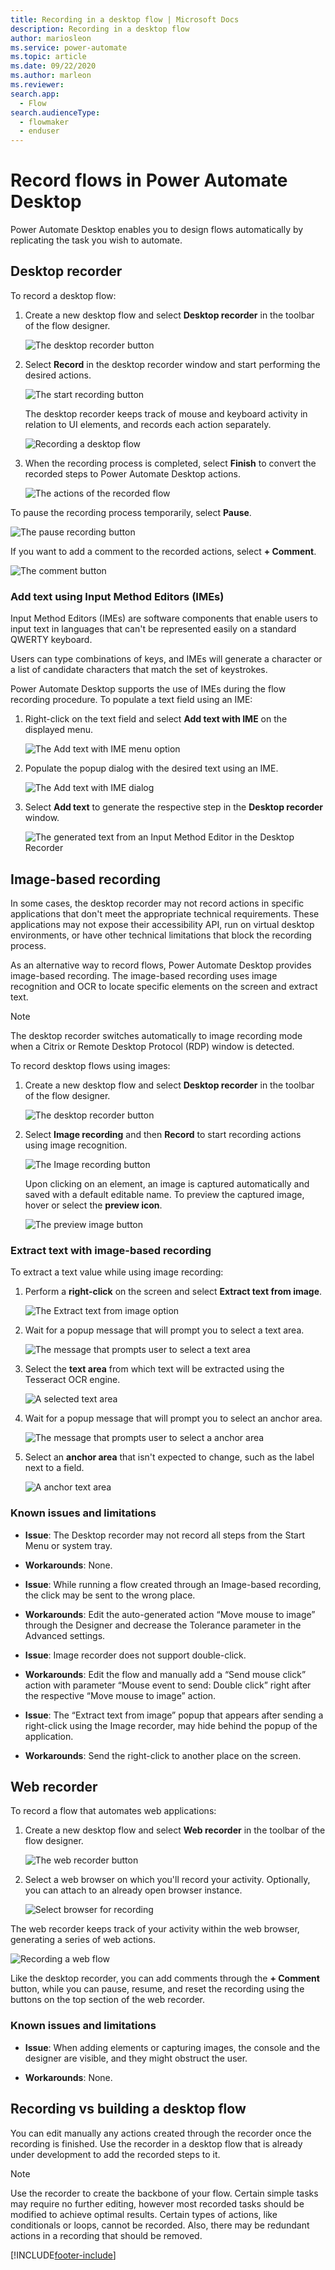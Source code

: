 ```yaml
---
title: Recording in a desktop flow | Microsoft Docs
description: Recording in a desktop flow
author: mariosleon
ms.service: power-automate
ms.topic: article
ms.date: 09/22/2020
ms.author: marleon
ms.reviewer: 
search.app: 
  - Flow
search.audienceType: 
  - flowmaker
  - enduser
---
```

# Record flows in Power Automate Desktop

Power Automate Desktop enables you to design flows automatically by replicating the task you wish to automate. 

## Desktop recorder

To record a desktop flow:

1. Create a new desktop flow and select **Desktop recorder** in the toolbar of the flow designer.

    ![The desktop recorder button](./media/recording-flow/desktop-recorder-button.png)

1. Select **Record** in the desktop recorder window and start performing the desired actions.

    ![The start recording button](./media/recording-flow/start-recording-button.png)

    The desktop recorder keeps track of mouse and keyboard activity in relation to UI elements, and records each action separately.

    ![Recording a desktop flow](./media/recording-flow/recording-flow.png)

1. When the recording process is completed, select **Finish** to convert the recorded steps to Power Automate Desktop actions.

    ![The actions of the recorded flow](./media/recording-flow/recorded-flow.png)

To pause the recording process temporarily, select **Pause**.
 
![The pause recording button](./media/recording-flow/pause-recording-button.png)
 
 If you want to add a comment to the recorded actions, select **+ Comment**.

![The comment button](./media/recording-flow/comment-button.png)

### Add text using Input Method Editors (IMEs)

Input Method Editors (IMEs) are software components that enable users to input text in languages that can't be represented easily on a standard QWERTY keyboard. 

Users can type combinations of keys, and IMEs will generate a character or a list of candidate characters that match the set of keystrokes.

Power Automate Desktop supports the use of IMEs during the flow recording procedure. To populate a text field using an IME:

1. Right-click on the text field and select **Add text with IME** on the displayed menu.

    ![The Add text with IME menu option](./media/recording-flow/add-text-with-ime-option.png)

1. Populate the popup dialog with the desired text using an IME.

    ![The Add text with IME dialog](./media/recording-flow/add-text-with-ime-dialog.png)

1. Select **Add text** to generate the respective step in the **Desktop recorder** window.

    ![The generated text from an Input Method Editor in the Desktop Recorder](./media/recording-flow/ime-text-desktop-recorder.png)

## Image-based recording

In some cases, the desktop recorder may not record actions in specific applications that don't meet the appropriate technical requirements. These applications may not expose their accessibility API, run on virtual desktop environments, or have other technical limitations that block the recording process.

As an alternative way to record flows, Power Automate Desktop provides image-based recording. The image-based recording uses image recognition and OCR to locate specific elements on the screen and extract text.


> [!NOTE]
> The desktop recorder switches automatically to image recording mode when a Citrix or Remote Desktop Protocol (RDP) window is detected.

To record desktop flows using images:

1. Create a new desktop flow and select **Desktop recorder** in the toolbar of the flow designer.

    ![The desktop recorder button](./media/recording-flow/desktop-recorder-button.png)

1. Select **Image recording** and then **Record** to start recording actions using image recognition.

    ![The Image recording button](./media/recording-flow/image-recording-button.png)

     Upon clicking on an element, an image is captured automatically and saved with a default editable name. To preview the captured image, hover or select the **preview icon**. 

    ![The preview image button](./media/recording-flow/preview-image-button.png)

### Extract text with image-based recording

To extract a text value while using image recording:

1. Perform a **right-click** on the screen and select **Extract text from image**.

    ![The Extract text from image option](./media/recording-flow/extract-text-from-image-option.png)

1. Wait for a popup message that will prompt you to select a text area.

    ![The message that prompts user to select a text area](./media/recording-flow/text-area-message.png)

1. Select the **text area** from which text will be extracted using the Tesseract OCR engine.

    ![A selected text area](./media/recording-flow/text-area.png)

1. Wait for a popup message that will prompt you to select an anchor area.

    ![The message that prompts user to select a anchor area](./media/recording-flow/anchor-area-message.png)

1. Select an **anchor area** that isn't expected to change, such as the label next to a field.

    ![A anchor text area](./media/recording-flow/anchor-area.png)

### Known issues and limitations

- **Issue**: The Desktop recorder may not record all steps from the Start Menu or system tray.

- **Workarounds**: None.

- **Issue**: While running a flow created through an Image-based recording, the click may be sent to the wrong place. 

- **Workarounds**: Edit the auto-generated action “Move mouse to image” through the Designer and decrease the Tolerance parameter in the Advanced settings.

- **Issue**: Image recorder does not support double-click.

- **Workarounds**: Edit the flow and manually add a “Send mouse click” action with parameter “Mouse event to send: Double click” right after the respective “Move mouse to image” action.

- **Issue**: The “Extract text from image” popup that appears after sending a right-click using the Image recorder, may hide behind the popup of the application.

- **Workarounds**: Send the right-click to another place on the screen.

 ## Web recorder

 To record a flow that automates web applications:

1. Create a new desktop flow and select **Web recorder** in the toolbar of the flow designer.

    ![The web recorder button](./media/recording-flow/web-recorder-button.png)

1. Select a web browser on which you'll record your activity. Optionally, you can attach to an already open browser instance.

    ![Select browser for recording](./media/recording-flow/select-browser-for-recording.png)

The web recorder keeps track of your activity within the web browser, generating a series of web actions.

![Recording a web flow](./media/recording-flow/recording-web-flow.png)

Like the desktop recorder, you can add comments through the **+ Comment** button, while you can pause, resume, and reset the recording using the buttons on the top section of the web recorder.

### Known issues and limitations

- **Issue**: When adding elements or capturing images, the console and the designer are visible, and they might obstruct the user.

- **Workarounds**: None.



 ## Recording vs building a desktop flow

You can edit manually any actions created through the recorder once the recording is finished. Use the recorder in a desktop flow that is already under development to add the recorded steps to it.

> [!NOTE]
> Use the recorder to create the backbone of your flow. Certain simple tasks may require no further editing, however most recorded tasks should be modified to achieve optimal results. Certain types of actions, like conditionals or loops, cannot be recorded. Also, there may be redundant actions in a recording that should be removed.

[!INCLUDE[footer-include](../includes/footer-banner.md)]